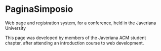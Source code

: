 # PaginaSimposio
Web page and registration system, for a conference, held in the Javeriana University

This page was developed by members of the Javeriana ACM student chapter, after attending an introduction course to web development.
